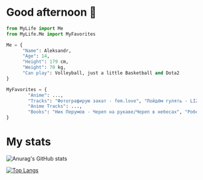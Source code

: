 # Good afternoon 👋

```python
from MyLife import Me
from MyLife.Me import MyFavorites

Me = {
      "Name": Aleksandr, 
      "Age": 14, 
      "Height": 179 cm, 
      "Weight": 70 kg, 
      "Can play": Volleyball, just a little Basketball and Dota2
}

MyFavorites = {
        "Anime": ...,
        "Tracks": "Фотографирую закат - fem.love", "Пойдём гулять - LIZER", "Волны - 8(913)",
        "Anime Tracks": ...,
        "Books": "Ник Перумов - Череп на рукаве/Череп в небесах", "Роберт Хайнлайн - Кукловоды", "Гарри Гаррисон - Мир смерти",
}
```
# My stats
![Anurag's GitHub stats](https://github-readme-stats.vercel.app/api?username=AleksZavg&show_icons=true) 

[![Top Langs](https://github-readme-stats.vercel.app/api/top-langs/?username=AleksZavg)](https://github.com/anuraghazra/github-readme-stats)

